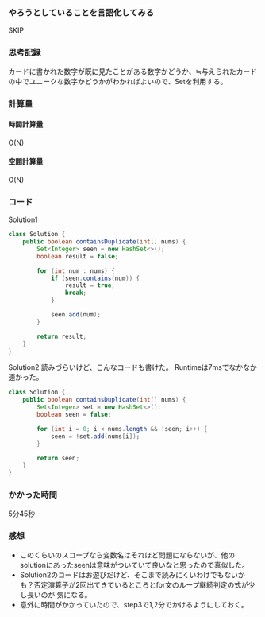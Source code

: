### やろうとしていることを言語化してみる
SKIP

### 思考記録
カードに書かれた数字が既に見たことがある数字かどうか、≒与えられたカードの中でユニークな数字かどうかがわかればよいので、Setを利用する。

### 計算量
#### 時間計算量
O(N)
#### 空間計算量
O(N)

### コード
Solution1
```Java
class Solution {
    public boolean containsDuplicate(int[] nums) {
        Set<Integer> seen = new HashSet<>();
        boolean result = false;

        for (int num : nums) {
            if (seen.contains(num)) {
                result = true;
                break;
            }

            seen.add(num);
        }

        return result;
    }
}
```

Solution2
読みづらいけど、こんなコードも書けた。
Runtimeは7msでなかなか速かった。
```Java
class Solution {
    public boolean containsDuplicate(int[] nums) {
        Set<Integer> set = new HashSet<>();
        boolean seen = false;

        for (int i = 0; i < nums.length && !seen; i++) {
            seen = !set.add(nums[i]);
        }

        return seen;
    }
}

```
### かかった時間
5分45秒

### 感想
- このくらいのスコープなら変数名はそれほど問題にならないが、他のsolutionにあったseenは意味がついていて良いなと思ったので真似した。
- Solution2のコードはお遊びだけど、そこまで読みにくいわけでもないかも？否定演算子が2回出てきているところとfor文のループ継続判定の式が少し長いのが 気になる。
- 意外に時間がかかっていたので、step3で1,2分でかけるようにしておく。